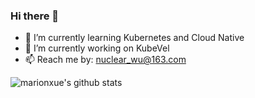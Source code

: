 ### Hi there 👋
- 🌱 I’m currently learning Kubernetes and Cloud Native
- 🔭 I’m currently working on KubeVel
- 📫 Reach me by: nuclear_wu@163.com
<!--
**nuclearwu/nuclearwu** is a ✨ _special_ ✨ repository because its `README.md` (this file) appears on your GitHub profile.

Here are some ideas to get you started:

- 🔭 I’m currently working on ...
- 🌱 I’m currently learning ...
- 👯 I’m looking to collaborate on ...
- 🤔 I’m looking for help with ...
- 💬 Ask me about ...
- 📫 How to reach me: ...
- 😄 Pronouns: ...
- ⚡ Fun fact: ...
-->
![marionxue's github stats](https://github-readme-stats.vercel.app/api?username=nuclearwu&show_icons=true&theme=radical) 
